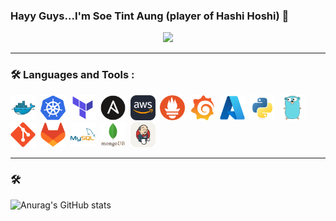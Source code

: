 ### Hayy Guys...I'm Soe Tint Aung (player of Hashi Hoshi) 👋
<div id="header" align="center">
  <img src="https://media.giphy.com/media/M9gbBd9nbDrOTu1Mqx/giphy.gif" width="100"/>
</div>


---

### :hammer_and_wrench: Languages and Tools :
<div>
  <img src="https://github.com/devicons/devicon/blob/55609aa5bd817ff167afce0d965585c92040787a/icons/docker/docker-original.svg?plain=1" title="Docker" alt="Docker" width="40" height="40"/>&nbsp;
   <img src="https://github.com/devicons/devicon/blob/55609aa5bd817ff167afce0d965585c92040787a/icons/kubernetes/kubernetes-plain.svg?plain=1" title="Kubernetes" alt="Kubernetes" width="40" height="40"/>&nbsp;
   <img src="https://github.com/devicons/devicon/blob/55609aa5bd817ff167afce0d965585c92040787a/icons/terraform/terraform-original.svg?plain=1" title="Terraform" alt="Terraform" width="40" height="40"/>&nbsp;
   <img src="https://github.com/devicons/devicon/blob/55609aa5bd817ff167afce0d965585c92040787a/icons/ansible/ansible-original.svg?plain=1" title="Ansible" alt="Ansible" width="40" height="40"/>&nbsp;
   <img src="https://github.com/tandpfun/skill-icons/blob/de91fca307a83d75fc5b1f6ce24540454acead41/icons/AWS-Dark.svg#L1" title="AWS" alt="AWS" width="40" height="40"/>&nbsp;
   <img src="https://github.com/devicons/devicon/blob/55609aa5bd817ff167afce0d965585c92040787a/icons/prometheus/prometheus-original.svg#L1" title="Prometheus" alt="Prometheus" width="40" height="40"/>&nbsp;
 <img src="https://github.com/devicons/devicon/blob/55609aa5bd817ff167afce0d965585c92040787a/icons/grafana/grafana-original.svg#L1" title="Grafana" alt="Grafana" width="40" height="40"/>&nbsp;
 <img src="https://github.com/devicons/devicon/blob/55609aa5bd817ff167afce0d965585c92040787a/icons/azure/azure-original.svg#L1" title="Azure" alt="Azure" width="40" height="40"/>&nbsp;
 <img src="https://github.com/devicons/devicon/blob/55609aa5bd817ff167afce0d965585c92040787a/icons/python/python-original.svg#L1" title="Python" alt="Python" width="40" height="40"/>&nbsp;
 <img src="https://github.com/devicons/devicon/blob/55609aa5bd817ff167afce0d965585c92040787a/icons/go/go-original.svg#L1" title="Go" alt="Go" width="40" height="40"/>&nbsp; 
<img src="https://github.com/devicons/devicon/blob/55609aa5bd817ff167afce0d965585c92040787a/icons/git/git-original.svg#L1" title="Git" **alt="Git" width="40" height="40"/>&nbsp;
   <img src="https://github.com/devicons/devicon/blob/55609aa5bd817ff167afce0d965585c92040787a/icons/gitlab/gitlab-original.svg#L1" title="Gitlab" alt="Gitlab" width="40" height="40"/>&nbsp; 
<img src="https://github.com/devicons/devicon/blob/55609aa5bd817ff167afce0d965585c92040787a/icons/mysql/mysql-original-wordmark.svg#L1" title="Mysql" alt="Mysql" width="40" height="40"/>&nbsp; 
<img src="https://github.com/devicons/devicon/blob/55609aa5bd817ff167afce0d965585c92040787a/icons/mongodb/mongodb-original-wordmark.svg#L1" title="Mongodb" alt="Mongodb" width="40" height="40"/>&nbsp; 
<img src="https://github.com/tandpfun/skill-icons/blob/de91fca307a83d75fc5b1f6ce24540454acead41/icons/Jenkins-Light.svg#L1" title="Jenkins" alt="Jenkins" width="40" height="40"/>&nbsp; 

</div>

---

### :hammer_and_wrench: 

![Anurag's GitHub stats](https://github-readme-stats.vercel.app/api?username=anuraghazra&theme=https://camo.githubusercontent.com/487c31ee351a173dd78f1c106a1863d32a977cfdc4b7a152f0a40ef360dca60c/68747470733a2f2f6769746875622d726561646d652d73746174732e76657263656c2e6170702f6170693f757365726e616d653d616e7572616768617a72612673686f775f69636f6e733d7472756526686964653d636f6e74726962732c7072732663616368655f7365636f6e64733d3836343030267468656d653d6e656f6e_icons=true)

<!--
**yoloxsta/yoloxsta** is a ✨ _special_ ✨ repository because its `README.md` (this file) appears on your GitHub profile.

Here are some ideas to get you started:

- 🔭 I’m currently working on ...
- 🌱 I’m currently learning ...
- 👯 I’m looking to collaborate on ...
- 🤔 I’m looking for help with ...
- 💬 Ask me about ...
- 📫 How to reach me: ...
- 😄 Pronouns: ...
- ⚡ Fun fact: ...
-->
